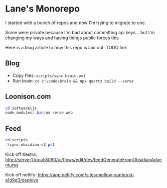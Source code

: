 # Lane's Monorepo

I started with a bunch of repos and now I'm trying to migrate to one.

Some were private because I'm bad about committing api keys... but I'm changing my ways and having things public forces this 

Here is a blog article to how this repo is laid out:
TODO link






## Blog

- Copy files: `scripts/sync-brain.ps1`
- Run brain: `cd c:\code\brain && npx quartz build --serve`

## Loonison.com

```powershell
cd software\js
node_modules/.bin/nx serve web

```

## Feed

```powershell
cd scripts
.\sync-obsidian-s3.ps1
```

Kick off Kestra: http://server1.local:8090/ui/flows/edit/dev/feedGenerateFromObsidianAdventures

Kick off netlify: https://app.netlify.com/sites/mellow-sunburst-a1d9d3/deploys